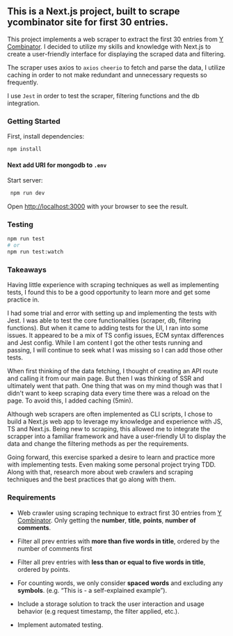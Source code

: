 ## This is a Next.js project, built to scrape ycombinator site for first 30 entries.

This project implements a web scraper to extract the first 30 entries from [Y Combinator](https://news.ycombinator.com/). I decided to utilize my skills and knowledge with Next.js to create a user-friendly interface for displaying the scraped data and filtering.

The scraper uses axios to `axios` `cheerio` to fetch and parse the data, I utilize caching in order to not make redundant and unnecessary requests so frequently.

I use `Jest` in order to test the scraper, filtering functions and the db integration.

### Getting Started

First, install dependencies:

```bash
npm install
```

#### Next add URI for mongodb to `.env`

Start server:

```bash
 npm run dev
```

Open [http://localhost:3000](http://localhost:3000) with your browser to see the result.

### Testing

```bash
npm run test
# or
npm run test:watch
```

### Takeaways

Having little experience with scraping techniques as well as implementing tests, I found this to be a good opportunity to learn more and get some practice in.

I had some trial and error with setting up and implementing the tests with Jest. I was able to test the core functionalities (scraper, db, filtering functions). But when it came to adding tests for the UI, I ran into some issues. It appeared to be a mix of TS config issues, ECM syntax differences and Jest config. While I am content I got the other tests running and passing, I will continue to seek what I was missing so I can add those other tests.

When first thinking of the data fetching, I thought of creating an API route and calling it from our main page. But then I was thinking of SSR and ultimately went that path. One thing that was on my mind though was that I didn't want to keep scraping data every time there was a reload on the page. To avoid this, I added caching (5min).

Although web scrapers are often implemented as CLI scripts, I chose to build a Next.js web app to leverage my knowledge and experience with JS, TS and Next.js. Being new to scraping, this allowed me to integrate the scrapper into a familiar framework and have a user-friendly UI to display the data and change the filtering methods as per the requirements.

Going forward, this exercise sparked a desire to learn and practice more with implementing tests. Even making some personal project trying TDD. Along with that, research more about web crawlers and scraping techniques and the best practices that go along with them.

### Requirements

- Web crawler using scraping technique to extract first 30 entries from [Y Combinator](https://news.ycombinator.com/). Only getting the **number**, **title**, **points**, **number of comments**.

- Filter all prev entries with **more than five words in title**, ordered by the number of comments first

- Filter all prev entries with **less than or equal to five words in title**, ordered by points.

- For counting words, we only consider **spaced words** and excluding any **symbols**.
  (e.g. “This is - a self-explained example”).

- Include a storage solution to track the user interaction and usage behavior (e.g request timestamp, the filter applied, etc.).

- Implement automated testing.
